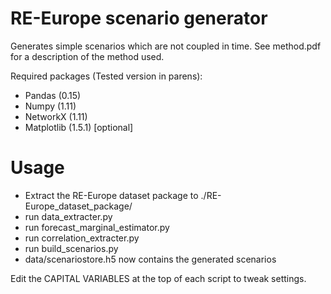 # RE-Europe scenario generator

Generates simple scenarios which are not coupled in time.
See method.pdf for a description of the method used.

Required packages (Tested version in parens):
- Pandas (0.15)
- Numpy (1.11)
- NetworkX (1.11)
- Matplotlib (1.5.1) [optional]

# Usage

- Extract the RE-Europe dataset package to ./RE-Europe_dataset_package/
- run data_extracter.py
- run forecast_marginal_estimator.py
- run correlation_extracter.py
- run build_scenarios.py
- data/scenariostore.h5 now contains the generated scenarios

Edit the CAPITAL VARIABLES at the top of each script to tweak settings.
